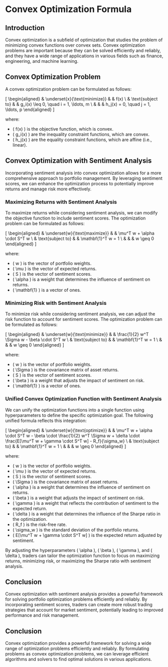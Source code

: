 # Convex Optimization Formula

## Introduction

Convex optimization is a subfield of optimization that studies the problem of minimizing convex functions over convex sets. Convex optimization problems are important because they can be solved efficiently and reliably, and they have a wide range of applications in various fields such as finance, engineering, and machine learning.

## Convex Optimization Problem

A convex optimization problem can be formulated as follows:

\[
\begin{aligned}
& \underset{x}{\text{minimize}}
& & f(x) \\
& \text{subject to}
& & g_i(x) \leq 0, \quad i = 1, \ldots, m \\
& & & h_j(x) = 0, \quad j = 1, \ldots, p
\end{aligned}
\]

where:
- \( f(x) \) is the objective function, which is convex.
- \( g_i(x) \) are the inequality constraint functions, which are convex.
- \( h_j(x) \) are the equality constraint functions, which are affine (i.e., linear).

## Convex Optimization with Sentiment Analysis

Incorporating sentiment analysis into convex optimization allows for a more comprehensive approach to portfolio management. By leveraging sentiment scores, we can enhance the optimization process to potentially improve returns and manage risk more effectively.

### Maximizing Returns with Sentiment Analysis

To maximize returns while considering sentiment analysis, we can modify the objective function to include sentiment scores. The optimization problem can be formulated as follows:

\[
\begin{aligned}
& \underset{w}{\text{maximize}}
& & \mu^T w + \alpha \cdot S^T w \\
& \text{subject to}
& & \mathbf{1}^T w = 1 \\
& & & w \geq 0
\end{aligned}
\]

where:
- \( w \) is the vector of portfolio weights.
- \( \mu \) is the vector of expected returns.
- \( S \) is the vector of sentiment scores.
- \( \alpha \) is a weight that determines the influence of sentiment on returns.
- \( \mathbf{1} \) is a vector of ones.

### Minimizing Risk with Sentiment Analysis

To minimize risk while considering sentiment analysis, we can adjust the risk function to account for sentiment scores. The optimization problem can be formulated as follows:

\[
\begin{aligned}
& \underset{w}{\text{minimize}}
& & \frac{1}{2} w^T \Sigma w - \beta \cdot S^T w \\
& \text{subject to}
& & \mathbf{1}^T w = 1 \\
& & & w \geq 0
\end{aligned}
\]

where:
- \( w \) is the vector of portfolio weights.
- \( \Sigma \) is the covariance matrix of asset returns.
- \( S \) is the vector of sentiment scores.
- \( \beta \) is a weight that adjusts the impact of sentiment on risk.
- \( \mathbf{1} \) is a vector of ones.

### Unified Convex Optimization Function with Sentiment Analysis

We can unify the optimization functions into a single function using hyperparameters to define the specific optimization goal. The following unified formula reflects this integration:

\[
\begin{aligned}
& \underset{w}{\text{optimize}}
& & \mu^T w + \alpha \cdot S^T w - \beta \cdot \frac{1}{2} w^T \Sigma w + \delta \cdot \frac{E[\mu^T w + \gamma \cdot S^T w] - R_f}{\sigma_w} \\
& \text{subject to}
& & \mathbf{1}^T w = 1 \\
& & & w \geq 0
\end{aligned}
\]

where:
- \( w \) is the vector of portfolio weights.
- \( \mu \) is the vector of expected returns.
- \( S \) is the vector of sentiment scores.
- \( \Sigma \) is the covariance matrix of asset returns.
- \( \alpha \) is a weight that determines the influence of sentiment on returns.
- \( \beta \) is a weight that adjusts the impact of sentiment on risk.
- \( \gamma \) is a weight that reflects the contribution of sentiment to the expected return.
- \( \delta \) is a weight that determines the influence of the Sharpe ratio in the optimization.
- \( R_f \) is the risk-free rate.
- \( \sigma_w \) is the standard deviation of the portfolio returns.
- \( E[\mu^T w + \gamma \cdot S^T w] \) is the expected return adjusted by sentiment.

By adjusting the hyperparameters \( \alpha \), \( \beta \), \( \gamma \), and \( \delta \), traders can tailor the optimization function to focus on maximizing returns, minimizing risk, or maximizing the Sharpe ratio with sentiment analysis.

## Conclusion

Convex optimization with sentiment analysis provides a powerful framework for solving portfolio optimization problems efficiently and reliably. By incorporating sentiment scores, traders can create more robust trading strategies that account for market sentiment, potentially leading to improved performance and risk management.

## Conclusion

Convex optimization provides a powerful framework for solving a wide range of optimization problems efficiently and reliably. By formulating problems as convex optimization problems, we can leverage efficient algorithms and solvers to find optimal solutions in various applications.

